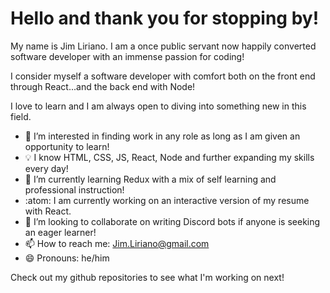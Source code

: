 # Hello and thank you for stopping by!

My name is Jim Liriano. I am a once public servant now happily converted software developer with an immense passion for coding!

I consider myself a software developer with comfort both on the front end through React...and the back end with Node!

I love to learn and I am always open to diving into something new in this field.

- :page_with_curl: I’m interested in finding work in any role as long as I am given an opportunity to learn!
- :bulb: I know HTML, CSS, JS, React, Node and further expanding my skills every day!
- :brain: I’m currently learning Redux with a mix of self learning and professional instruction!
- :atom: I am currently working on an interactive version of my resume with React.
- 💞️ I’m looking to collaborate on writing Discord bots if anyone is seeking an eager learner!
- 📫 How to reach me: [Jim.Liriano@gmail.com](mailto:jim.liriano@gmail.com)
- :smile: Pronouns: he/him

Check out my github repositories to see what I'm working on next!

<!---
Jim2620/Jim2620 is a ✨ special ✨ repository because its `README.md` (this file) appears on your GitHub profile.
You can click the Preview link to take a look at your changes.
--->
